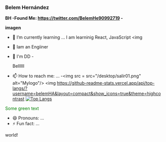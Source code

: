 ### Belem Hernández


**BH 
-Found Me: https://twitter.com/BelemHe90992719
-**



**imagen**
- 🌱 I’m currently learning ...
I am learninig React, JavaScript 
<img


- 👯 Iam an Engiiner
- 🤔 I'm DD
-<p>Bellllll</p>
- 📫 How to reach me: ...
       -<img src = src="/desktop/salir01.png" alt="Mylogo"/>
<img https://github-readme-stats.vercel.app/api/top-langs/?username=belemHA&layout=compact&show_icons=true&theme=highcontrast
[![Top Langs](https://github-readme-stats.vercel.app/api/top-langs/?username=BellHernandez&layout=compact&show_icons=true&theme=highcontrast)](https://github.com/belemHA/github-readme-stats)

<font color="green"> Some green text </font>
- 😄 Pronouns: ...
- ⚡ Fun fact: ...

<p>
 <tspan fill="green">world</tspan>!
       <br>

</svg>
</p>

